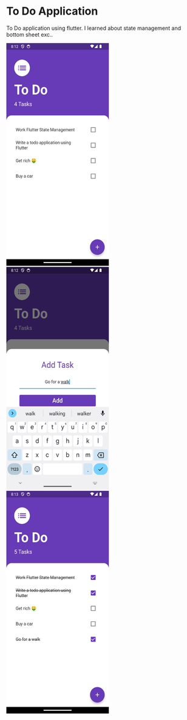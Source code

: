 # To Do Application

To Do application using flutter.
I learned about state management and bottom sheet exc..

<img src="screenshots/screenshot_1.png" width="270" height="585" >    <img src="screenshots/screenshot_2.png" width="270" height="585" >  <img src="screenshots/screenshot_3.png" width="270" height="585" >